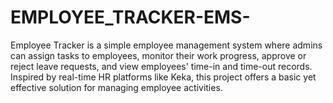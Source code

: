 # EMPLOYEE_TRACKER-EMS-
Employee Tracker is a simple employee management system where admins can assign tasks to employees, monitor their work progress, approve or reject leave requests, and view employees' time-in and time-out records. Inspired by real-time HR platforms like Keka, this project offers a basic yet effective solution for managing employee activities.
